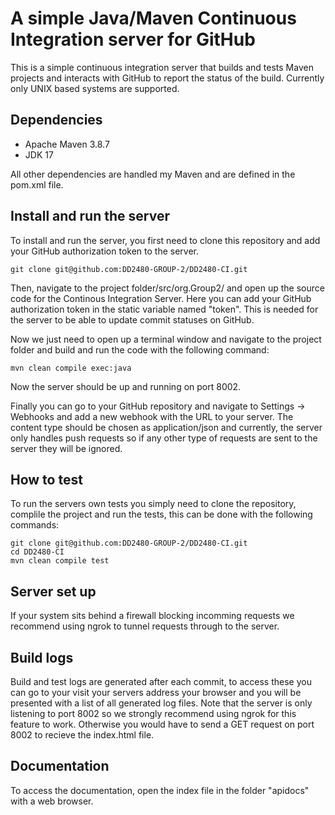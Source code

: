 # A simple Java/Maven Continuous Integration server for GitHub

This is a simple continuous integration server that builds and tests Maven projects and interacts with GitHub to report the status of the build. Currently only UNIX based systems are supported.

## Dependencies

* Apache Maven 3.8.7
* JDK 17

All other dependencies are handled my Maven and are defined in the pom.xml file.

## Install and run the server

To install and run the server, you first need to clone this repository and add your GitHub authorization token to the server.  
```
git clone git@github.com:DD2480-GROUP-2/DD2480-CI.git
```

Then, navigate to the project folder/src/org.Group2/ and open up the source code for the Continous Integration Server. Here you can add your GitHub authorization token in the static variable named "token". This is needed for the server to be able to update commit statuses on GitHub.  

Now we just need to open up a terminal window and navigate to the project folder and build and run the code with the following command:

```
mvn clean compile exec:java
```

Now the server should be up and running on port 8002.  

Finally you can go to your GitHub repository and navigate to Settings -> Webhooks and add a new webhook with the URL to your server. The content type should be chosen as application/json and currently, the server only handles push requests so if any other type of requests are sent to the server they will be ignored. 

## How to test

To run the servers own tests you simply need to clone the repository, complile the project and run the tests, this can be done with the following commands:
```
git clone git@github.com:DD2480-GROUP-2/DD2480-CI.git
cd DD2480-CI
mvn clean compile test
```

## Server set up

If your system sits behind a firewall blocking incomming requests we recommend using ngrok to tunnel requests through to the server.

## Build logs  
Build and test logs are generated after each commit, to access these you can go to your visit your servers address your browser and you will be presented with a list of all generated log files. Note that the server is only listening to port 8002 so we strongly recommend using ngrok for this feature to work. Otherwise you would have to send a GET request on port 8002 to recieve the index.html file. 

## Documentation  
To access the documentation, open the index file in the folder "apidocs" with a web browser.
